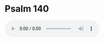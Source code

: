 # Psalm 140

<audio controls>
  <source src="https://openbible.com/audio/hays/BSB_19_Psa_140_H.mp3" type="audio/mp3" />
  <a href="https://openbible.com/audio/hays/BSB_19_Psa_140_H.mp3" download="https://openbible.com/audio/hays/BSB_19_Psa_140_H.mp3">Download MP3 audio</a>.
</audio>

<!--@include: @/bible/translations/bsb/19_psa/verses/140.md-->